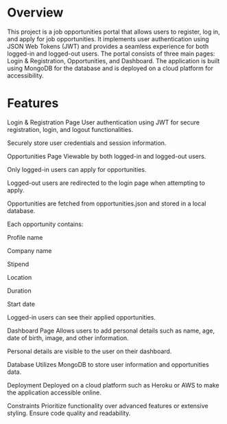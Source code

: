 # Overview
This project is a job opportunities portal that allows users to register, log in, and apply for job opportunities. It implements user authentication using JSON Web Tokens (JWT) and provides a seamless experience for both logged-in and logged-out users. The portal consists of three main pages: Login & Registration, Opportunities, and Dashboard. The application is built using MongoDB for the database and is deployed on a cloud platform for accessibility.

# Features
Login & Registration Page
User authentication using JWT for secure registration, login, and logout functionalities.

Securely store user credentials and session information.

Opportunities Page
Viewable by both logged-in and logged-out users.

Only logged-in users can apply for opportunities.

Logged-out users are redirected to the login page when attempting to apply.

Opportunities are fetched from opportunities.json and stored in a local database.

Each opportunity contains:

Profile name

Company name

Stipend

Location

Duration

Start date

Logged-in users can see their applied opportunities.

Dashboard Page
Allows users to add personal details such as name, age, date of birth, image, and other information.

Personal details are visible to the user on their dashboard.

Database
Utilizes MongoDB to store user information and opportunities data.

Deployment
Deployed on a cloud platform such as Heroku or AWS to make the application accessible online.

Constraints
Prioritize functionality over advanced features or extensive styling. Ensure code quality and readability.
